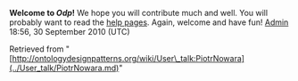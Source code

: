 __Welcome to _Odp_!__ We hope you will contribute much and well. 
You will probably want to read the [help pages](http://ontologydesignpatterns.org/wiki/Help:Contents "Help:Contents"). Again, welcome and have fun! [Admin](../User/ValentinaPresutti.md "User:ValentinaPresutti") 18:56, 30 September 2010 (UTC)





Retrieved from "[http://ontologydesignpatterns.org/wiki/User\_talk:PiotrNowara](../User_talk/PiotrNowara.md)"